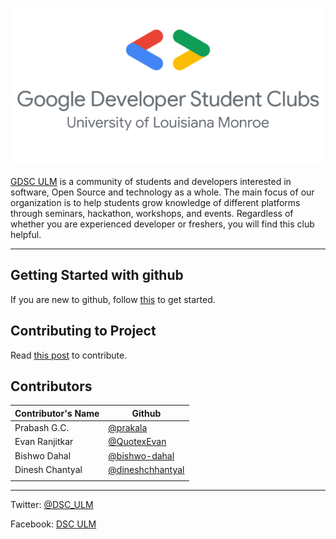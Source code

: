 <p align="center">
<img src="./logo.png">
</p>

[GDSC ULM](dsculm.club) is a community of students and developers interested in software, Open Source and technology as a whole. The main focus of our organization is to help students grow knowledge of different platforms through seminars, hackathon, workshops, and events. Regardless of whether you are experienced developer or freshers, you will find this club helpful.

---
## Getting Started with github
 If you are new to github, follow [this](https://docs.github.com/en/get-started/quickstart) to get started.

## Contributing to  Project
Read [this post](https://gist.github.com/MarcDiethelm/7303312) to contribute.

## Contributors

| Contributor's Name | Github                                             |
| ------------------ | -------------------------------------------------- |
| Prabash G.C.       | [@prakala](www.github.com/prakala)                 |
| Evan Ranjitkar     | [@QuotexEvan](www.github.com/QuotexEvan)           |
| Bishwo Dahal       | [@bishwo-dahal](www.github.com/bishwo-dahal)       |
| Dinesh Chantyal    | [@dineshchhantyal](www.github.com/dineshchhantyal) |
|                    |                                                    |


--- 



Twitter: [@DSC_ULM](www.twitter.com)

Facebook: [DSC ULM](www.facebook.com/dsc.ulm)

